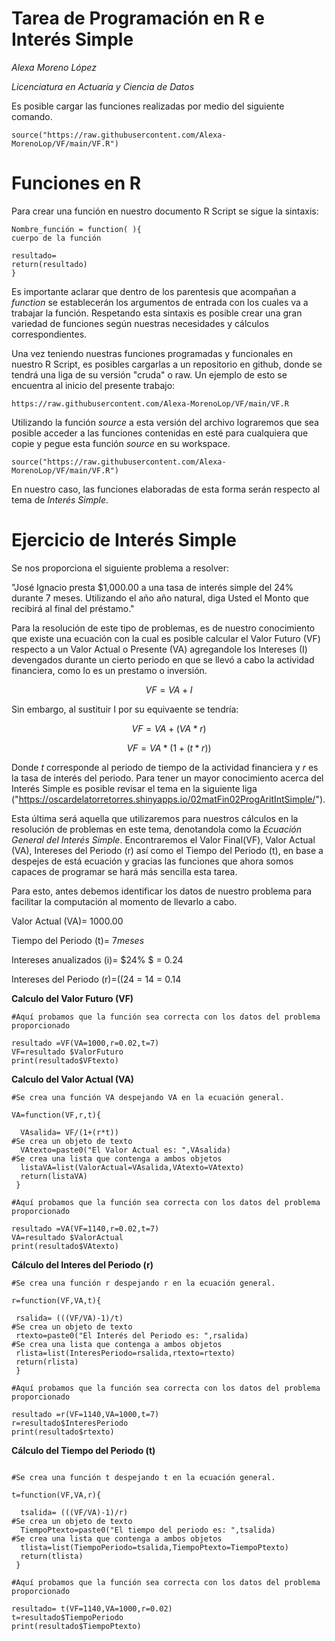# Tarea de Programación en R e Interés Simple

*Alexa Moreno López*

*Licenciatura en Actuaría y Ciencia de Datos*


Es posible cargar las funciones realizadas por medio del siguiente comando.
```{r}
source("https://raw.githubusercontent.com/Alexa-MorenoLop/VF/main/VF.R")
```

# Funciones en R
Para crear una función en nuestro documento R Script se sigue la sintaxis:

```
Nombre_función = function( ){
cuerpo de la función

resultado=
return(resultado)
}
```
Es importante aclarar que dentro de los parentesis que acompañan a *function* se establecerán los argumentos de entrada con los cuales va a trabajar la función.
Respetando esta sintaxis es posible crear una gran variedad de funciones según nuestras necesidades y cálculos correspondientes.

Una vez teniendo nuestras funciones programadas y funcionales en nuestro R Script, es posibles cargarlas a un repositorio en github, donde se tendrá una liga de su versión "cruda" o raw. Un ejemplo de esto se encuentra al inicio del presente trabajo:
```{r}
https://raw.githubusercontent.com/Alexa-MorenoLop/VF/main/VF.R
```
Utilizando la función *source* a esta versión del archivo lograremos que sea posible acceder a las funciones contenidas en esté para cualquiera que copie y pegue esta función *source* en su workspace.
```{r}
source("https://raw.githubusercontent.com/Alexa-MorenoLop/VF/main/VF.R")
```

En nuestro caso, las funciones elaboradas de esta forma serán respecto al tema de *Interés Simple*.

# Ejercicio de Interés Simple

Se nos proporciona el siguiente problema a resolver:

"José Ignacio presta $1,000.00 a una tasa de interés simple del 24% durante 7 meses. Utilizando el año año natural, diga Usted el Monto que recibirá al final del préstamo."

Para la resolución de este tipo de problemas, es de nuestro conocimiento que existe una ecuación con la cual es posible calcular el Valor Futuro (VF) respecto a un Valor Actual o Presente (VA) agregandole los Intereses (I) devengados durante un cierto periodo en que se llevó a cabo la actividad financiera, como lo es un prestamo o inversión.

$$VF=VA+I$$

Sin embargo, al sustituir I por su equivaente se tendría:

$$VF=VA +(VA*r)$$

$$VF=VA*(1+(t*r))$$

Donde *t* corresponde al periodo de tiempo de la actividad financiera y *r* es la tasa de interés del periodo. Para tener un mayor conocimiento acerca del Interés Simple es posible revisar el tema en la siguiente liga ("https://oscardelatorretorres.shinyapps.io/02matFin02ProgAritIntSimple/").

Esta última será aquella que utilizaremos para nuestros cálculos en la resolución de problemas en este tema, denotandola como la *Ecuación General del Interés Simple*.
Encontraremos el Valor Final(VF), Valor Actual (VA), Intereses del Periodo (r) así como el Tiempo del Periodo (t), en base a despejes de está ecuación y gracias las funciones que ahora somos capaces de programar se hará más sencilla esta tarea.

Para esto, antes debemos identificar los datos de nuestro problema para facilitar la computación al momento de llevarlo a cabo.

Valor Actual (VA)= $1000.00$

Tiempo del Periodo (t)= $7 meses$

Intereses anualizados (i)= $24% $ = $0.24$

Intereses del Periodo (r)=$((24%/7)*12 meses)$ = $14%$ = $0.14$


**Calculo del Valor Futuro (VF)**
```{r}
#Aquí probamos que la función sea correcta con los datos del problema proporcionado

resultado =VF(VA=1000,r=0.02,t=7)
VF=resultado $ValorFuturo
print(resultado$VFtexto)
```

**Calculo del Valor Actual (VA)**
```{r}
#Se crea una función VA despejando VA en la ecuación general.

VA=function(VF,r,t){
  
  VAsalida= VF/(1+(r*t))
#Se crea un objeto de texto 
  VAtexto=paste0("El Valor Actual es: ",VAsalida)
#Se crea una lista que contenga a ambos objetos
  listaVA=list(ValorActual=VAsalida,VAtexto=VAtexto)
  return(listaVA)
 }

#Aquí probamos que la función sea correcta con los datos del problema proporcionado

resultado =VA(VF=1140,r=0.02,t=7)
VA=resultado $ValorActual
print(resultado$VAtexto)
```

**Cálculo del Interes del Periodo (r)**
```{r}
#Se crea una función r despejando r en la ecuación general.

r=function(VF,VA,t){
  
 rsalida= (((VF/VA)-1)/t)
#Se crea un objeto de texto 
 rtexto=paste0("El Interés del Periodo es: ",rsalida)
#Se crea una lista que contenga a ambos objetos
 rlista=list(InteresPeriodo=rsalida,rtexto=rtexto)
 return(rlista)
 }

#Aquí probamos que la función sea correcta con los datos del problema proporcionado

resultado =r(VF=1140,VA=1000,t=7)
r=resultado$InteresPeriodo
print(resultado$rtexto)
```

**Cálculo del Tiempo del Periodo (t)**
```{r}

#Se crea una función t despejando t en la ecuación general.

t=function(VF,VA,r){
  
  tsalida= (((VF/VA)-1)/r)
#Se crea un objeto de texto 
  TiempoPtexto=paste0("El tiempo del periodo es: ",tsalida)
#Se crea una lista que contenga a ambos objetos
  tlista=list(TiempoPeriodo=tsalida,TiempoPtexto=TiempoPtexto)
  return(tlista)
 }
 
#Aquí probamos que la función sea correcta con los datos del problema proporcionado

resultado= t(VF=1140,VA=1000,r=0.02)
t=resultado$TiempoPeriodo
print(resultado$TiempoPtexto)
```



